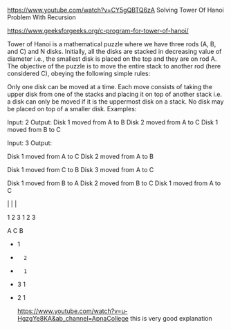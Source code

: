 https://www.youtube.com/watch?v=CY5gQBTQ6zA
Solving Tower Of Hanoi Problem With Recursion

https://www.geeksforgeeks.org/c-program-for-tower-of-hanoi/

Tower of Hanoi is a mathematical puzzle where we have three rods (A, B, and C) and N disks. Initially, all the disks are stacked in decreasing value of diameter i.e., the smallest disk is placed on the top and they are on rod A. The objective of the puzzle is to move the entire stack to another rod (here considered C), obeying the following simple rules: 

Only one disk can be moved at a time.
Each move consists of taking the upper disk from one of the stacks and placing it on top of another stack i.e. a disk can only be moved if it is the uppermost disk on a stack.
No disk may be placed on top of a smaller disk.
Examples:

Input: 2
Output: Disk 1 moved from A to B
Disk 2 moved from A to C
Disk 1 moved from B to C

Input: 3
Output:

 Disk 1 moved from A to C
Disk 2 moved from A to B

Disk 1 moved from C to B
Disk 3 moved from A to C

Disk 1 moved from B to A
Disk 2 moved from B to C
Disk 1 moved from A to C

| | |

1 2 3     1 2     3


A   C  B

-   1
-       2
-       1
-   3
1
-   2
    1


    https://www.youtube.com/watch?v=u-HgzgYe8KA&ab_channel=ApnaCollege
    this is very good explanation 